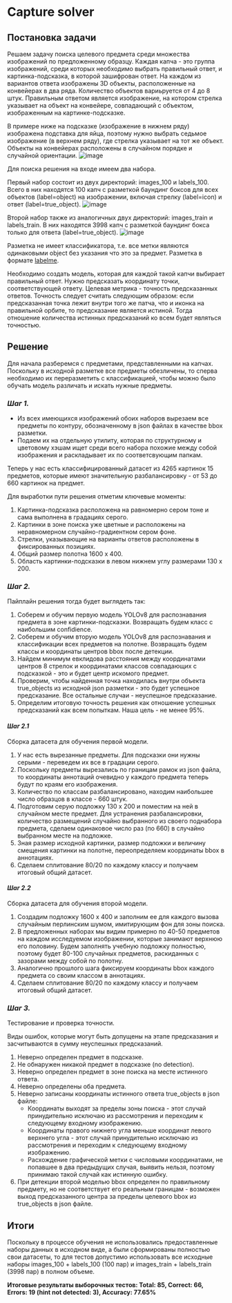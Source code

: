 # Capture solver

## Постановка задачи
Решаем задачу поиска целевого предмета среди множества изображений по предложенному образцу.
Каждая капча - это группа изображений, среди которых необходимо выбрать правильный ответ, и картинка-подсказка, в которой зашифрован ответ. На каждом из вариантов ответа изображены 3D объекты, расположенные на конвейерах в два ряда. Количество объектов вариьруется от 4 до 8 штук. Правильным ответом является изображение, на котором стрелка указывает на объект на конвейере, совпадающий с объектом, изображенным на картинке-подсказке.

В примере ниже на подсказке (изображение в нижнем ряду) изображена подставка для яйца, поэтому нужно выбрать седьмое изображение (в верхнем ряду), где стрелка указывает на тот же объект. Объекты на конвейерах расположены в случайном порядке и случайной ориентации.
![image](https://github.com/antonshalin76/capture_solver/assets/50358174/8bfd9813-23e3-4ba0-ab9c-4340246cdc3b)

Для поиска решения на входе имеем два набора. 

Первый набор состоит из двух директорий: images_100 и labels_100. Всего в них находятся 100 капч с разметкой баундинг боксов для всех объектов (label=object) на изображении, включая стрелку (label=icon) и ответ (label=true_object).
![image](https://github.com/antonshalin76/capture_solver/assets/50358174/52e9992f-45a2-40d7-acc8-6cba340fa6a7)

Второй набор также из аналогичных двух директорий: images_train и labels_train. В них находятся 3998 капч с разметкой баундинг бокса только для ответа (label=true_object).
![image](https://github.com/antonshalin76/capture_solver/assets/50358174/c32a762a-d9b7-4cd2-b258-24699a5b2635)

Разметка не имеет классификатора, т.е. все метки являются одинаковыми object без указания что это за предмет.
Разметка в формате <a href="https://github.com/labelmeai/labelme">labelme</a>.

Необходимо создать модель, которая для каждой такой капчи выбирает правильный ответ. Нужно предсказать координату точки, соответствующей ответу. Целевая метрика - точность предсказанных ответов. Точность следует считать следующим образом: если предсказанная точка лежит внутри того же патча, что и иконка на правильной орбите, то предсказание является истиной. Тогда отношение количества истинных предсказаний ко всем будет являться точностью.

## Решение
Для начала разберемся с предметами, представленными на капчах. Поскольку в исходной разметке все предметы обезличены, то сперва необходимо их переразметить с классификацией, чтобы можно было обучать модель различать и искать нужные предметы.
### _Шаг 1._
- Из всех имеющихся изображений обоих наборов вырезаем все предметы по контуру, обозначенному в json файлах в качестве bbox разметки.
- Подаем их на отдельную утилиту, которая по структурному и цветовому хэшам ищет среди всего набора похожие между собой изображения и раскладывает их по соответсвующим папкам.

Теперь у нас есть классифицированный датасет из 4265 картинок 15 предметов, которые имеют значительную разбалансировку - от 53 до 660 картинок на предмет.

Для выработки пути решения отметим ключевые моменты:
1. Картинка-подсказка расположена на равномерно сером тоне и сама выполнена в градациях серого.
2. Картинки в зоне поиска уже цветные и расположены на неравномерном случайно-градиентном сером фоне.
3. Стрелки, указывающие на варианты ответов расположены в фиксированных позициях.
4. Общий размер полотна 1600 х 400.
5. Область картинки-подсказки в левом нижнем углу размерами 130 х 200.
   
### _Шаг 2._ 
Пайплайн решения тогда будет выглядеть так:
1. Соберем и обучим первую модель YOLOv8 для распознавания предмета в зоне картинки-подсказки. Возвращать будем класс с наибольшим confidience.
2. Соберем и обучим вторую модель YOLOv8 для распознавания и классификации всех предметов на полотне. Возвращать будем классы и координаты центров bbox после детекции.
3. Найдем минимум евклидова расстояния между координатами центров 8 стрелок и координатами классов совпадающих с подсказкой - это и будет центр искомого предмет.
4. Проверим, чтобы найденная точка находилась внутри объекта true_objects из исходной json разметки - это будет успешное предсказание. Все остальные случаи - неуспешное предсказание.
5. Определим итоговую точность решения как отношение успешных предсказаний как всем попыткам. Наша цель - не менее 95%.

#### _Шаг 2.1_
Сборка датасета для обучения первой модели.
1. У нас есть вырезанные предметы. Для подсказки они нужны серыми - переведем их все в градации серого.
2. Поскольку предметы вырезались по границам рамок из json файла, то координаты аннотаций очевидно у каждого предмета теперь будут по краям его изображения.
3. Количество по классам разбалансировано, находим наибольшее число образцов в классе - 660 штук. 
4. Подготовим серую подложку 130 х 200 и поместим на ней в случайном месте предмет. Для устранения разбалансировки, количество размещений случайно выбранного из своего поднабора предмета, сделаем одинаковое число раз (по 660) в случайно выбранном месте на подложке.
5. Зная размер исходной картинки, размер подложки и величину смещения картинки на полотне, переопределяем координаты bbox в аннотациях.
6. Сделаем сплитование 80/20 по каждому классу и получаем итоговый общий датасет.

#### _Шаг 2.2_
Сборка датасета для обучения второй модели.
1. Создадим подложку 1600 х 400 и заполним ее для каждого вызова случайным перлинским шумом, имитирующим фон для зоны поиска.
2. В предложенных наборах мы видим примерно по 40-50 предметов на каждом исследуемом изображении, которые занимают верхнюю его половину. Будем заполнять учебную подложку полностью, поэтому будет 80-100 случайных предметов, раскиданных с зазорами между собой по полотну.
3. Аналогично прошлого шага фиксируем координаты bbox каждого предмета со своим классом в аннотациях.
4. Сделаем сплитование 80/20 по каждому классу и получаем итоговый общий датасет.

### _Шаг 3._
Тестирование и проверка точности.

Виды ошибок, которые могут быть допущены на этапе предсказания и засчитываются в сумму неуспешных предсказаний.
1. Неверно определен предмет в подсказке.
2. Не обнаружен никакой предмет в подсказке (no detection).
3. Неверно определен предмет в зоне поиска на месте истинного ответа.
4. Неверно определены оба предмета.
5. Неверно записаны координаты истинного ответа true_objects в json файле:
   - Координаты выходят за пределы зоны поиска - этот случай принудительно исключаю из рассмотрения и переходим к следующему входному изображению.
   - Координаты правого нижнего угла меньше координат левого верхнего угла - этот случай принудительно исключаю из рассмотрения и переходим к следующему входному изображению.
   - Расхождение графической метки с числовыми координатами, не попавшее в два предыдущих случая, выявить нельзя, поэтому принимаю такой случай как истинную ошибку.
6. При детекции второй моделью bbox определен по правильному предмету, но не соответствует его реальным границам - возможен выход предсказанного центра за пределы целевого bbox из true_objects в json файле.

## Итоги
Поскольку в процессе обучения не использовались предоставленные наборы данных в исходном виде, а были сформированы полностью свои датасеты, то для тестов допустимо использовать все исходные наборы images_100 + labels_100 (100 пар) и images_train + labels_train (3998 пар) в полном объеме.

__Итоговые результаты выборочных тестов: Total: 85, Correct: 66, Errors: 19 (hint not detected: 3), Accuracy: 77.65%__
